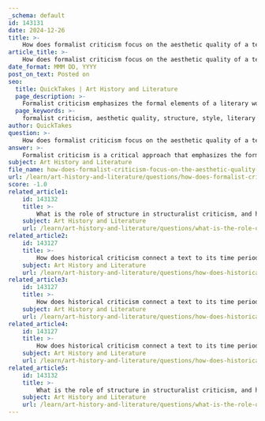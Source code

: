 ```yaml
---
_schema: default
id: 143131
date: 2024-12-26
title: >-
    How does formalist criticism focus on the aesthetic quality of a text through its form and content?
article_title: >-
    How does formalist criticism focus on the aesthetic quality of a text through its form and content?
date_format: MMM DD, YYYY
post_on_text: Posted on
seo:
  title: QuickTakes | Art History and Literature
  page_description: >-
    Formalist criticism emphasizes the formal elements of a literary work, such as its structure, style, and language, while focusing on how these contribute to the text's overall meaning and aesthetic quality, independent of external contexts.
  page_keywords: >-
    formalist criticism, aesthetic quality, structure, style, literary devices, language, analysis, literary work, autonomous entity, meaning, artistic merit, objective readings, text analysis, literary science, metaphor, imagery
author: QuickTakes
question: >-
    How does formalist criticism focus on the aesthetic quality of a text through its form and content?
answer: >-
    Formalist criticism is a critical approach that emphasizes the formal elements of a literary work, such as its structure, style, and language, while largely disregarding its content or contextual background. This method of analysis seeks to understand how these formal elements contribute to the overall meaning and aesthetic quality of the text.\n\nKey aspects of formalist criticism include:\n\n1. **Focus on the Text Itself**: Formalists treat each literary work as an autonomous entity, meaning that they analyze the text independently of its author, historical context, or social influences. This approach assumes that the keys to understanding a text lie within the text itself.\n\n2. **Analysis of Structure and Style**: Formalist critics examine how various parts of the work interconnect. They look at the organization of the text, the use of literary devices (such as imagery, symbolism, and metaphor), and the overall style of writing. This analysis helps to reveal how these elements work together to create meaning.\n\n3. **Literary Devices**: The use of specific literary devices is a central focus. Formalists ask questions like: What devices are employed? How do they enhance the text's aesthetic quality? This includes examining aspects such as rhyme, meter, narrative techniques, and point of view.\n\n4. **Aesthetic Quality**: The aesthetic judgment of a text is crucial in formalist criticism. Critics evaluate the beauty and artistic merit of the work based on its formal attributes. This evaluation is often subjective, influenced by personal and cultural criteria, but it remains rooted in the text's structure and style.\n\n5. **Objective Readings**: Formalism encourages "objective" or "disinterested" readings of literature, meaning that critics strive to minimize personal biases and focus solely on the text's formal qualities. This approach aims to create a literary science that can be systematically applied to various works.\n\nIn summary, formalist criticism provides a framework for analyzing literature that prioritizes the intrinsic qualities of the text itself, allowing for a deeper understanding of how form and content interact to produce meaning and aesthetic experience.
subject: Art History and Literature
file_name: how-does-formalist-criticism-focus-on-the-aesthetic-quality-of-a-text-through-its-form-and-content.md
url: /learn/art-history-and-literature/questions/how-does-formalist-criticism-focus-on-the-aesthetic-quality-of-a-text-through-its-form-and-content
score: -1.0
related_article1:
    id: 143132
    title: >-
        What is the role of structure in structuralist criticism, and how does it lead to objective readings of texts?
    subject: Art History and Literature
    url: /learn/art-history-and-literature/questions/what-is-the-role-of-structure-in-structuralist-criticism-and-how-does-it-lead-to-objective-readings-of-texts
related_article2:
    id: 143127
    title: >-
        How does historical criticism connect a text to its time period and reflect cultural and political movements?
    subject: Art History and Literature
    url: /learn/art-history-and-literature/questions/how-does-historical-criticism-connect-a-text-to-its-time-period-and-reflect-cultural-and-political-movements
related_article3:
    id: 143127
    title: >-
        How does historical criticism connect a text to its time period and reflect cultural and political movements?
    subject: Art History and Literature
    url: /learn/art-history-and-literature/questions/how-does-historical-criticism-connect-a-text-to-its-time-period-and-reflect-cultural-and-political-movements
related_article4:
    id: 143127
    title: >-
        How does historical criticism connect a text to its time period and reflect cultural and political movements?
    subject: Art History and Literature
    url: /learn/art-history-and-literature/questions/how-does-historical-criticism-connect-a-text-to-its-time-period-and-reflect-cultural-and-political-movements
related_article5:
    id: 143132
    title: >-
        What is the role of structure in structuralist criticism, and how does it lead to objective readings of texts?
    subject: Art History and Literature
    url: /learn/art-history-and-literature/questions/what-is-the-role-of-structure-in-structuralist-criticism-and-how-does-it-lead-to-objective-readings-of-texts
---
```


&nbsp;